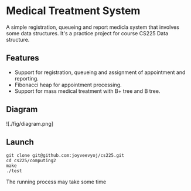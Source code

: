 # Medical Treatment System

A simple registration, queueing and report medicla system that involves some data structures. It's a practice project for course CS225 Data structure.

## Features

- Support for registration, queueing and assignment of appointment and reporting.
- Fibonacci heap for appointment processing.
- Support for mass medical treatment with B+ tree and B tree.

## Diagram


![./fig/diagram.png]


## Launch

```
git clone git@github.com:joyveevyoj/cs225.git
cd cs225/computing2
make
./test
```

The running process may take some time

